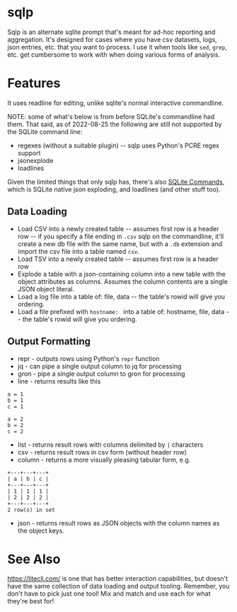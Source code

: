 # sqlp

Sqlp is an alternate sqlite prompt that's meant for ad-hoc reporting and aggregation. It's designed for cases where you have csv datasets, logs, json entries, etc. that you want to process. I use it when tools like `sed`, `grep`, etc. get cumbersome to work with when doing various forms of analysis.

# Features
It uses readline for editing, unlike sqlite's normal interactive commandline.

NOTE: some of what's below is from before SQLite's commandline had them. That said, as of 2022-08-25 the following are still not
supported by the SQLite command line:
 * regexes (without a suitable plugin) -- sqlp uses Python's PCRE regex support
 * jsonexplode
 * loadlines

Given the limited things that only sqlp has, there's also [SQLite Commands](https://github.com/drewcsillag/sqlite_commands), which
is SQLite native json exploding, and loadlines (and other stuff too).

## Data Loading
* Load CSV into a newly created table -- assumes first row is a header row -- if you specify a file ending in `.csv` sqlp on the commandline, it'll create a new db file with the same name, but with a `.db` extension and import the csv file into a table named `csv`.
* Load TSV into a newly created table -- assumes first row is a header row
* Explode a table with a json-containing column into a new table with the object attributes as columns. Assumes the column contents are a single JSON object literal.
* Load a log file into a table of: file, data -- the table's rowid will give you ordering.
* Load a file prefixed with `hostname: ` into a table of: hostname, file, data -- the table's rowid will give you ordering.

## Output Formatting
* repr - outputs rows using Python's `repr` function
* jq - can pipe a single output column to jq for processing
* gron - pipe a single output column to gron for processing
* line - returns results like this
```
a = 1
b = 1
c = 1

a = 2
b = 2
c = 2
```
* list - returns result rows with columns delimited by `|` characters
* csv - returns result rows in csv form (without header row)
* column - returns a more visually pleasing tabular form, e.g.
```SQLP> select * from foo;
+---+---+---+
| a | b | c |
+---+---+---+
| 1 | 1 | 1 |
| 2 | 2 | 2 |
+---+---+---+
2 row(s) in set
```
* json - returns result rows as JSON objects with the column names as the object keys.

# See Also
https://litecli.com/ is one that has better interaction capabilities, but doesn't have the same collection of data loading and output tooling. Remember, you don't have to pick just one tool! Mix and match and use each for what they're best for!
